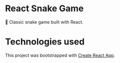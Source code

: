 # React Snake Game

🐍 Classic snake game built with React.

# Technologies used

This project was bootstrapped with [Create React App](https://github.com/facebook/create-react-app).
